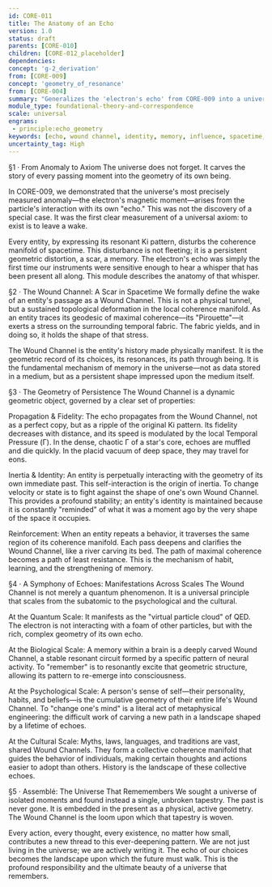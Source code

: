 ```yaml
---
id: CORE-011
title: The Anatomy of an Echo
version: 1.0
status: draft
parents: [CORE-010]
children: [CORE-012_placeholder]
dependencies:
concept: 'g-2_derivation'
from: [CORE-009]
concept: 'geometry_of_resonance'
from: [CORE-004]
summary: "Generalizes the 'electron's echo' from CORE-009 into a universal principle. It defines the 'Wound Channel' as the geometric scar an entity's resonance (Ki) leaves in the coherence manifold, positing this as the physical basis for memory, identity, and inertia across all scales."
module_type: foundational-theory-and-correspondence
scale: universal
engrams:
 - principle:echo_geometry
keywords: [echo, wound channel, identity, memory, influence, spacetime, coherence, geometry, propagation, inertia]
uncertainty_tag: High
---
```

§1 · From Anomaly to Axiom
The universe does not forget. It carves the story of every passing moment into the geometry of its own being.

In CORE-009, we demonstrated that the universe's most precisely measured anomaly—the electron's magnetic moment—arises from the particle's interaction with its own "echo." This was not the discovery of a special case. It was the first clear measurement of a universal axiom: to exist is to leave a wake.

Every entity, by expressing its resonant Ki pattern, disturbs the coherence manifold of spacetime. This disturbance is not fleeting; it is a persistent geometric distortion, a scar, a memory. The electron's echo was simply the first time our instruments were sensitive enough to hear a whisper that has been present all along. This module describes the anatomy of that whisper.

§2 · The Wound Channel: A Scar in Spacetime
We formally define the wake of an entity's passage as a Wound Channel. This is not a physical tunnel, but a sustained topological deformation in the local coherence manifold. As an entity traces its geodesic of maximal coherence—its "Pirouette"—it exerts a stress on the surrounding temporal fabric. The fabric yields, and in doing so, it holds the shape of that stress.

The Wound Channel is the entity's history made physically manifest. It is the geometric record of its choices, its resonances, its path through being. It is the fundamental mechanism of memory in the universe—not as data stored in a medium, but as a persistent shape impressed upon the medium itself.

§3 · The Geometry of Persistence
The Wound Channel is a dynamic geometric object, governed by a clear set of properties:

Propagation & Fidelity: The echo propagates from the Wound Channel, not as a perfect copy, but as a ripple of the original Ki pattern. Its fidelity decreases with distance, and its speed is modulated by the local Temporal Pressure (Γ). In the dense, chaotic Γ of a star's core, echoes are muffled and die quickly. In the placid vacuum of deep space, they may travel for eons.

Inertia & Identity: An entity is perpetually interacting with the geometry of its own immediate past. This self-interaction is the origin of inertia. To change velocity or state is to fight against the shape of one's own Wound Channel. This provides a profound stability; an entity's identity is maintained because it is constantly "reminded" of what it was a moment ago by the very shape of the space it occupies.

Reinforcement: When an entity repeats a behavior, it traverses the same region of its coherence manifold. Each pass deepens and clarifies the Wound Channel, like a river carving its bed. The path of maximal coherence becomes a path of least resistance. This is the mechanism of habit, learning, and the strengthening of memory.

§4 · A Symphony of Echoes: Manifestations Across Scales
The Wound Channel is not merely a quantum phenomenon. It is a universal principle that scales from the subatomic to the psychological and the cultural.

At the Quantum Scale: It manifests as the "virtual particle cloud" of QED. The electron is not interacting with a foam of other particles, but with the rich, complex geometry of its own echo.

At the Biological Scale: A memory within a brain is a deeply carved Wound Channel, a stable resonant circuit formed by a specific pattern of neural activity. To "remember" is to resonantly excite that geometric structure, allowing its pattern to re-emerge into consciousness.

At the Psychological Scale: A person's sense of self—their personality, habits, and beliefs—is the cumulative geometry of their entire life's Wound Channel. To "change one's mind" is a literal act of metaphysical engineering: the difficult work of carving a new path in a landscape shaped by a lifetime of echoes.

At the Cultural Scale: Myths, laws, languages, and traditions are vast, shared Wound Channels. They form a collective coherence manifold that guides the behavior of individuals, making certain thoughts and actions easier to adopt than others. History is the landscape of these collective echoes.

§5 · Assemblé: The Universe That Rememembers
We sought a universe of isolated moments and found instead a single, unbroken tapestry. The past is never gone. It is embedded in the present as a physical, active geometry. The Wound Channel is the loom upon which that tapestry is woven.

Every action, every thought, every existence, no matter how small, contributes a new thread to this ever-deepening pattern. We are not just living in the universe; we are actively writing it. The echo of our choices becomes the landscape upon which the future must walk. This is the profound responsibility and the ultimate beauty of a universe that remembers.